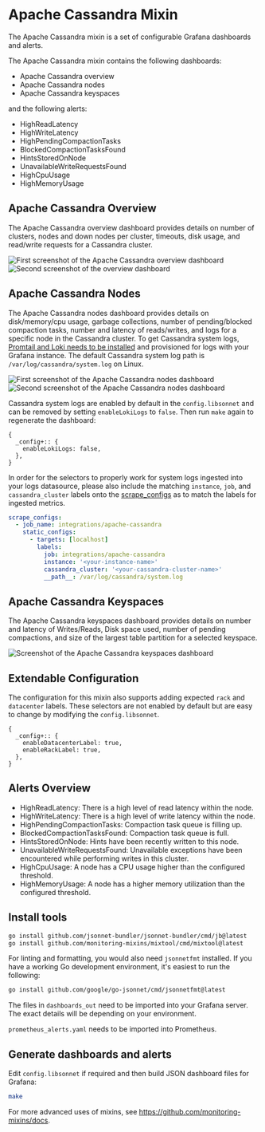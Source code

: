 # Apache Cassandra Mixin

The Apache Cassandra mixin is a set of configurable Grafana dashboards and alerts.

The Apache Cassandra mixin contains the following dashboards:

- Apache Cassandra overview
- Apache Cassandra nodes
- Apache Cassandra keyspaces

and the following alerts:

- HighReadLatency
- HighWriteLatency
- HighPendingCompactionTasks
- BlockedCompactionTasksFound
- HintsStoredOnNode
- UnavailableWriteRequestsFound
- HighCpuUsage
- HighMemoryUsage

## Apache Cassandra Overview

The Apache Cassandra overview dashboard provides details on number of clusters, nodes and down nodes per cluster, timeouts, disk usage, and read/write requests for a Cassandra cluster.

![First screenshot of the Apache Cassandra overview dashboard](https://storage.googleapis.com/grafanalabs-integration-assets/apache-cassandra/screenshots/overview_1.png)
![Second screenshot of the overview dashboard](https://storage.googleapis.com/grafanalabs-integration-assets/apache-cassandra/screenshots/overview_2.png)

## Apache Cassandra Nodes

The Apache Cassandra nodes dashboard provides details on disk/memory/cpu usage, garbage collections, number of pending/blocked compaction tasks, number and latency of reads/writes, and logs for a specific node in the Cassandra cluster. To get Cassandra system logs, [Promtail and Loki needs to be installed](https://grafana.com/docs/loki/latest/installation/) and provisioned for logs with your Grafana instance. The default Cassandra system log path is `/var/log/cassandra/system.log` on Linux.

![First screenshot of the Apache Cassandra nodes dashboard](https://storage.googleapis.com/grafanalabs-integration-assets/apache-cassandra/screenshots/nodes_1.png)
![Second screenshot of the Apache Cassandra nodes dashboard](https://storage.googleapis.com/grafanalabs-integration-assets/apache-cassandra/screenshots/nodes_2.png)

Cassandra system logs are enabled by default in the `config.libsonnet` and can be removed by setting `enableLokiLogs` to `false`. Then run `make` again to regenerate the dashboard:

```
{
  _config+:: {
    enableLokiLogs: false,
  },
}
```

In order for the selectors to properly work for system logs ingested into your logs datasource, please also include the matching `instance`, `job`, and `cassandra_cluster` labels onto the [scrape_configs](https://grafana.com/docs/loki/latest/clients/promtail/configuration/#scrape_configs) as to match the labels for ingested metrics.

```yaml
scrape_configs:
  - job_name: integrations/apache-cassandra
    static_configs:
      - targets: [localhost]
        labels:
          job: integrations/apache-cassandra
          instance: '<your-instance-name>'
          cassandra_cluster: '<your-cassandra-cluster-name>'
          __path__: /var/log/cassandra/system.log
```

## Apache Cassandra Keyspaces

The Apache Cassandra keyspaces dashboard provides details on number and latency of Writes/Reads, Disk space used, number of pending compactions, and size of the largest table partition for a selected keyspace.

![Screenshot of the Apache Cassandra keyspaces dashboard](https://storage.googleapis.com/grafanalabs-integration-assets/apache-cassandra/screenshots/keyspaces_1.png)

## Extendable Configuration

The configuration for this mixin also supports adding expected `rack` and `datacenter` labels. These selectors are not enabled by default but are easy to change by modifying the `config.libsonnet`.

```
{
  _config+:: {
    enableDatacenterLabel: true,
    enableRackLabel: true,
  },
}
```

## Alerts Overview

- HighReadLatency: There is a high level of read latency within the node.
- HighWriteLatency: There is a high level of write latency within the node.
- HighPendingCompactionTasks: Compaction task queue is filling up.
- BlockedCompactionTasksFound: Compaction task queue is full.
- HintsStoredOnNode: Hints have been recently written to this node.
- UnavailableWriteRequestsFound: Unavailable exceptions have been encountered while performing writes in this cluster.
- HighCpuUsage: A node has a CPU usage higher than the configured threshold.
- HighMemoryUsage: A node has a higher memory utilization than the configured threshold.

## Install tools

```bash
go install github.com/jsonnet-bundler/jsonnet-bundler/cmd/jb@latest
go install github.com/monitoring-mixins/mixtool/cmd/mixtool@latest
```

For linting and formatting, you would also need `jsonnetfmt` installed. If you
have a working Go development environment, it's easiest to run the following:

```bash
go install github.com/google/go-jsonnet/cmd/jsonnetfmt@latest
```

The files in `dashboards_out` need to be imported
into your Grafana server. The exact details will be depending on your environment.

`prometheus_alerts.yaml` needs to be imported into Prometheus.

## Generate dashboards and alerts

Edit `config.libsonnet` if required and then build JSON dashboard files for Grafana:

```bash
make
```

For more advanced uses of mixins, see
https://github.com/monitoring-mixins/docs.
